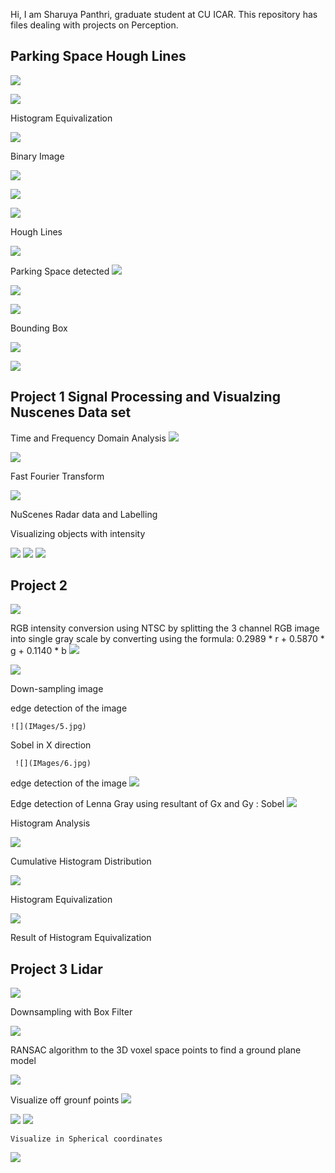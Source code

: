 Hi, I am Sharuya Panthri, graduate student at CU ICAR.
This repository has files dealing with projects on Perception.
## Parking Space Hough Lines


![ ](https://github.com/spanthr/Perception_and_Intelligence/blob/master/IMages/ezgif.com-gif-maker.gif)

 ![](IMages/14.jpg)
             

   
   Histogram Equivalization
   
   ![](IMages/15.jpg)
   
   Binary Image
   
   ![](IMages/16.jpg)
   
   ![](IMages/17.jpg)
       
   ![](IMages/18.jpg)
   
  Hough Lines
   
   
   ![](IMages/19.jpg)
       
  Parking Space detected
   ![](IMages/20.jpg)
         
   ![](IMages/21.jpg)
         
   ![](IMages/22.jpg)
         
  Bounding Box   
      
   ![](IMages/23.jpg)
   
   ![](IMages/24.jpg)

## Project 1 Signal Processing and Visualzing Nuscenes Data set

Time and Frequency Domain Analysis
 ![](IMages/10.png)
 
 
  ![](IMages/11.png)
  
  Fast Fourier Transform
  
   ![](IMages/12.png)
   
NuScenes Radar data and Labelling

Visualizing objects with intensity
   
 
   ![](IMages/14.png)
    ![](IMages/Picture15.png)
    ![](IMages/Picture16.png)

## Project 2
 ![](IMages/1.jpg)
 
 RGB intensity
conversion using NTSC by splitting the 3 channel RGB image into single gray scale by converting using
the formula: 0.2989 * r + 0.5870 * g + 0.1140 * b
  ![](IMages/2.jpg)
  
  
   ![](IMages/3.jpg)
   
   Down-sampling image
   

  
  edge detection of the image
  
    ![](IMages/5.jpg)
  
  Sobel in X direction
  
     ![](IMages/6.jpg)
     
   edge detection of the image
       ![](IMages/7.jpg)
  
   Edge detection of Lenna Gray using resultant of Gx and Gy : Sobel 
     ![](IMages/9.jpg)
     
   Histogram Analysis 
     
  ![](IMages/10.jpg)
    
   Cumulative Histogram Distribution
          
   ![](IMages/11.jpg)
  
  Histogram Equivalization    
       
  ![](IMages/12.jpg)
            
 Result of   Histogram Equivalization   
         

## Project 3 Lidar
 ![](IMages/Picture1.png)
 
 Downsampling with Box Filter
 
  ![](IMages/Picture2.png)
 
 RANSAC algorithm  to the 3D voxel space points to find a ground plane model
 
   ![](IMages/Picture3.png)
   
Visualize off grounf points
    ![](IMages/4lidar.png)
    
    
  ![](IMages/Picture5.png)
    ![](IMages/Picture6.png)
    
    Visualize in Spherical coordinates
    
   ![](IMages/Picture7.png)

